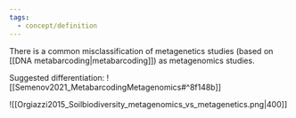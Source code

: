 ```yaml
---
tags:
  - concept/definition
---
```

There is a common misclassification of metagenetics studies (based on [[DNA metabarcoding|metabarcoding]]) as metagenomics studies.

Suggested differentiation:
![[Semenov2021_MetabarcodingMetagenomics#^8f148b]]

![[Orgiazzi2015_Soilbiodiversity_metagenomics_vs_metagenetics.png|400]]
